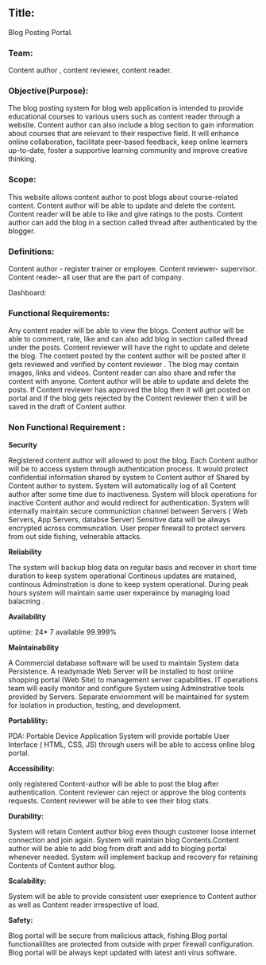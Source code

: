 <h2> Title:</h2>
 Blog Posting Portal.

<h3>Team:</h3>

Content author , content reviewer, content reader.

<h3>Objective(Purpose):</h3>

The blog posting system for blog web application is intended to provide educational courses
to various users such as content reader through a website. Content author can also include
a blog section to gain information about courses that are relevant to their respective field. It
will enhance online collaboration, facilitate peer-based feedback, keep online learners up-to-date,
foster a supportive learning community and improve creative thinking. 

<h3>Scope:</h3>

This website allows content author to post blogs about course-related content.
Content author will be able to update and delete the content.
Content reader will be able to like and give ratings to the posts.
Content author can add the blog in a section called thread after authenticated by the blogger.


<h3>Definitions:</h3>

Content author - register trainer or employee.
Content reviewer- supervisor.
Content reader- all user that are the part of company.

Dashboard:

<h3>Functional Requirements:</h3>

Any content reader will be able to view the blogs. 
Content author will be able to comment, rate, like and can also
add blog in section called thread under the posts.
Content reviewer will have the right to update and delete the blog.
The content posted by the content author will be posted after it gets reviewed and 
verified by content reviewer .
The blog may contain images, links and videos.
Content reader can also share and refer the content with anyone.
Content author will be able to update and delete the posts.
If Content reviewer has approved the blog then it will get posted on portal and if the blog gets rejected by the Content reviewer then it will be saved in the draft of Content author.

<h3>Non Functional Requirement :</h3>

**Security**

Registered content author will allowed to post the blog.
Each Content author will be to access system through authentication process.
It would protect confidential information shared by system to Content author 
of Shared by  Content author to system. System will automatically log of all Content author
after some time due to inactiveness. System will block operations for inactive Content author
and would redirect for authentication. System will internally maintain secure communiction
channel between Servers ( Web Servers, App Servers, databse Server) Sensitive data will
be always encrypted across communcation. User proper firewall to protect servers 
from out side fishing, velnerable attacks.

**Reliability**

The system will backup blog data on regular basis and recover
in short time duration to keep system operational Continous updates are matained,
continous Adminstration is done to keep system operational. During peak hours system
will maintain same user experaince by managing load balacning .

**Availability**

uptime: 24* 7 available 99.999%

**Maintainability**

A Commercial database software will be used to maintain System data Persistence.
A readymade Web Server will be installed to host online shopping portal (Web Site)
to management server capabilities. IT operations team will easily monitor and
configure System using Adminstrative tools provided by Servers. Separate enviornment
will be maintained for system for isolation in production, testing, and development.

**Portablility:**

PDA: Portable Device Application System will provide portable User Interface
( HTML, CSS, JS) through users will be able to access online blog portal.

**Accessibility:**

only registered Content-author will be able to post the blog after authentication.
Content reviewer  can reject or approve the blog contents requests.
Content reviewer  will be able to see their blog stats.

**Durability:**

System will retain Content author blog  even though customer loose internet connection and join again.
System will maintain blog Contents.Content author will be able to add blog from draft
and add to bloging portal whenever needed. System will implement backup and recovery for retaining 
Contents of Content author blog.

**Scalability:**

System will be able to provide consistent user exeprience to Content author as well as Content reader irrespective of load.

**Safety:**

Blog portal will be secure from malicious attack, fishing.Blog portal functionalilites are protected from outside 
with prper firewall configuration. Blog portal will be always kept updated with latest anti virus software.
